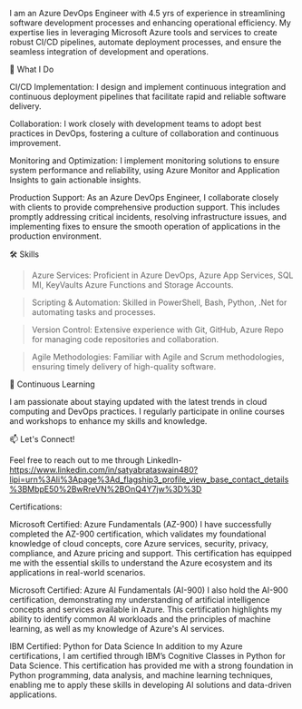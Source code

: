 I am an Azure DevOps Engineer with 4.5 yrs of experience in streamlining software development processes and enhancing operational efficiency. My expertise lies in leveraging 
Microsoft Azure tools and services to create robust CI/CD pipelines, automate deployment processes, and ensure the seamless integration of development and operations.

🚀 What I Do

CI/CD Implementation: 
I design and implement continuous integration and continuous deployment pipelines that facilitate rapid and reliable software delivery.

Collaboration: 
I work closely with development teams to adopt best practices in DevOps, fostering a culture of collaboration and continuous improvement.

Monitoring and Optimization: 
I implement monitoring solutions to ensure system performance and reliability, using Azure Monitor and Application Insights to gain actionable insights.

Production Support:
As an Azure DevOps Engineer, I collaborate closely with clients to provide comprehensive production support. This includes promptly addressing critical incidents, resolving 
infrastructure issues, and implementing fixes to ensure the smooth operation of applications in the production environment.

🛠 Skills

>Azure Services: Proficient in Azure DevOps, Azure App Services, SQL MI, KeyVaults Azure Functions and Storage Accounts.

>Scripting & Automation: Skilled in PowerShell, Bash, Python, .Net for automating tasks and processes.

>Version Control: Extensive experience with Git, GitHub, Azure Repo for managing code repositories and collaboration.

>Agile Methodologies: Familiar with Agile and Scrum methodologies, ensuring timely delivery of high-quality software.

🌱 Continuous Learning

I am passionate about staying updated with the latest trends in cloud computing and DevOps practices. I regularly participate in online courses and workshops to enhance my 
skills and knowledge.

📫 Let's Connect!

Feel free to reach out to me through LinkedIn- 
https://www.linkedin.com/in/satyabrataswain480?lipi=urn%3Ali%3Apage%3Ad_flagship3_profile_view_base_contact_details%3BMbpE50%2BwRreVN%2BOnQ4Y7jw%3D%3D

Certifications: 

Microsoft Certified: Azure Fundamentals (AZ-900)
I have successfully completed the AZ-900 certification, which validates my foundational knowledge of cloud concepts, core Azure services, security, privacy, compliance, and 
Azure pricing and support. This certification has equipped me with the essential skills to understand the Azure ecosystem and its applications in real-world scenarios.

Microsoft Certified: Azure AI Fundamentals (AI-900)
I also hold the AI-900 certification, demonstrating my understanding of artificial intelligence concepts and services available in Azure. This certification highlights my 
ability to identify common AI workloads and the principles of machine learning, as well as my knowledge of Azure's AI services.

IBM Certified: Python for Data Science
In addition to my Azure certifications, I am certified through IBM’s Cognitive Classes in Python for Data Science. This certification has provided me with a strong 
foundation in Python programming, data analysis, and machine learning techniques, enabling me to apply these skills in developing AI solutions and data-driven applications. 


